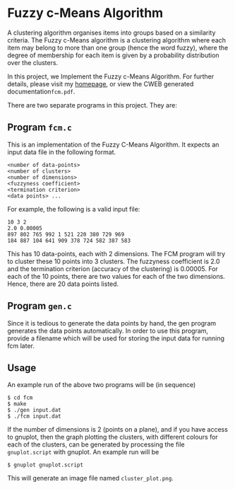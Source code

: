 Fuzzy c-Means Algorithm
===

A clustering algorithm organises items into groups based on a similarity criteria. The Fuzzy c-Means algorithm is a clustering algorithm where each item may belong to more than one group (hence the word fuzzy), where the degree of membership for each item is given by a probability distribution over the clusters.

In this project, we Implement the Fuzzy c-Means Algorithm. For further details, please visit my [homepage](http://yaikhom.com/2013/03/16/implementing-the-fuzzy-c-means-algorithm.html), or view the CWEB generated documentation`fcm.pdf`.


There are two separate programs in this project. They are:

## Program `fcm.c`

This is an implementation of the Fuzzy C-Means Algorithm. It expects an input data file in the following
format.

    <number of data-points>
    <number of clusters>
    <number of dimensions>
    <fuzzyness coefficient>
    <termination criterion>
    <data points> ...

For example, the following is a valid input file:

    10 3 2
    2.0 0.00005
    897 802 765 992 1 521 220 380 729 969
    184 887 104 641 909 378 724 582 387 583 

This has 10 data-points, each with 2 dimensions. The FCM
program will try to cluster these 10 points into 3 clusters.
The fuzzyness coefficient is 2.0 and the termination
criterion (accuracy of the clustering) is 0.00005. For each
of the 10 points, there are two values for each of the
two dimensions. Hence, there are 20 data points listed.

## Program `gen.c`

Since it is tedious to generate the data points by hand,
the gen program generates the data points automatically.
In order to use this program, provide a filename which will
be used for storing the input data for running fcm later.

## Usage

An example run of the above two programs will be (in sequence)

    $ cd fcm
    $ make
    $ ./gen input.dat
    $ ./fcm input.dat

If the number of dimensions is 2 (points on a plane), and if you
have access to gnuplot, then the graph plotting the clusters,
with different colours for each of the clusters, can be generated
by processing the file `gnuplot.script` with gnuplot. An example
run will be

    $ gnuplot gnuplot.script

This will generate an image file named `cluster_plot.png`.
